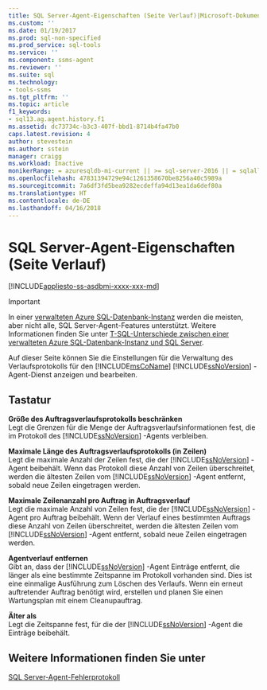 ```yaml
---
title: SQL Server-Agent-Eigenschaften (Seite Verlauf)|Microsoft-Dokumente
ms.custom: ''
ms.date: 01/19/2017
ms.prod: sql-non-specified
ms.prod_service: sql-tools
ms.service: ''
ms.component: ssms-agent
ms.reviewer: ''
ms.suite: sql
ms.technology:
- tools-ssms
ms.tgt_pltfrm: ''
ms.topic: article
f1_keywords:
- sql13.ag.agent.history.f1
ms.assetid: dc73734c-b3c3-407f-bbd1-8714b4fa47b0
caps.latest.revision: 4
author: stevestein
ms.author: sstein
manager: craigg
ms.workload: Inactive
monikerRange: = azuresqldb-mi-current || >= sql-server-2016 || = sqlallproducts-allversions
ms.openlocfilehash: 47831394729e94c1261358670be8256a40c5989a
ms.sourcegitcommit: 7a6df3fd5bea9282ecdeffa94d13ea1da6def80a
ms.translationtype: HT
ms.contentlocale: de-DE
ms.lasthandoff: 04/16/2018
---
```

# <a name="sql-server-agent-properties-history-page"></a>SQL Server-Agent-Eigenschaften (Seite Verlauf)
[!INCLUDE[appliesto-ss-asdbmi-xxxx-xxx-md](../../includes/appliesto-ss-asdbmi-xxxx-xxx-md.md)]

> [!IMPORTANT]  
> In einer [verwalteten Azure SQL-Datenbank-Instanz](https://docs.microsoft.com/azure/sql-database/sql-database-managed-instance) werden die meisten, aber nicht alle, SQL Server-Agent-Features unterstützt. Weitere Informationen finden Sie unter [T-SQL-Unterschiede zwischen einer verwalteten Azure SQL-Datenbank-Instanz und SQL Server](https://docs.microsoft.com/azure/sql-database/sql-database-managed-instance-transact-sql-information#sql-server-agent).

Auf dieser Seite können Sie die Einstellungen für die Verwaltung des Verlaufsprotokolls für den [!INCLUDE[msCoName](../../includes/msconame_md.md)] [!INCLUDE[ssNoVersion](../../includes/ssnoversion_md.md)] -Agent-Dienst anzeigen und bearbeiten.  
  
## <a name="options"></a>Tastatur  
**Größe des Auftragsverlaufsprotokolls beschränken**  
Legt die Grenzen für die Menge der Auftragsverlaufsinformationen fest, die im Protokoll des [!INCLUDE[ssNoVersion](../../includes/ssnoversion_md.md)] -Agents verbleiben.  
  
**Maximale Länge des Auftragsverlaufsprotokolls (in Zeilen)**  
Legt die maximale Anzahl der Zeilen fest, die der [!INCLUDE[ssNoVersion](../../includes/ssnoversion_md.md)] -Agent beibehält. Wenn das Protokoll diese Anzahl von Zeilen überschreitet, werden die ältesten Zeilen vom [!INCLUDE[ssNoVersion](../../includes/ssnoversion_md.md)] -Agent entfernt, sobald neue Zeilen eingetragen werden.  
  
**Maximale Zeilenanzahl pro Auftrag in Auftragsverlauf**  
Legt die maximale Anzahl von Zeilen fest, die der [!INCLUDE[ssNoVersion](../../includes/ssnoversion_md.md)] -Agent pro Auftrag beibehält. Wenn der Verlauf eines bestimmten Auftrags diese Anzahl von Zeilen überschreitet, werden die ältesten Zeilen vom [!INCLUDE[ssNoVersion](../../includes/ssnoversion_md.md)] -Agent entfernt, sobald neue Zeilen eingetragen werden.  
  
**Agentverlauf entfernen**  
Gibt an, dass der [!INCLUDE[ssNoVersion](../../includes/ssnoversion_md.md)] -Agent Einträge entfernt, die länger als eine bestimmte Zeitspanne im Protokoll vorhanden sind. Dies ist eine einmalige Ausführung zum Löschen des Verlaufs. Wenn ein erneut auftretender Auftrag benötigt wird, erstellen und planen Sie einen Wartungsplan mit einem Cleanupauftrag.  
  
**Älter als**  
Legt die Zeitspanne fest, für die der [!INCLUDE[ssNoVersion](../../includes/ssnoversion_md.md)] -Agent die Einträge beibehält.  
  
## <a name="see-also"></a>Weitere Informationen finden Sie unter  
[SQL Server-Agent-Fehlerprotokoll](../../ssms/agent/sql-server-agent-error-log.md)  
  

